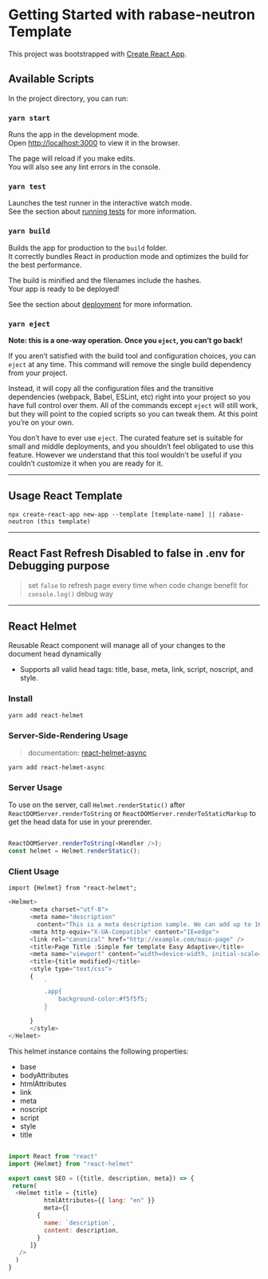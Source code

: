 # Getting Started with rabase-neutron Template

This project was bootstrapped with [Create React App](https://github.com/facebook/create-react-app).

## Available Scripts

In the project directory, you can run:

### `yarn start`

Runs the app in the development mode.\
Open [http://localhost:3000](http://localhost:3000) to view it in the browser.

The page will reload if you make edits.\
You will also see any lint errors in the console.

### `yarn test`

Launches the test runner in the interactive watch mode.\
See the section about [running tests](https://facebook.github.io/create-react-app/docs/running-tests) for more information.

### `yarn build`

Builds the app for production to the `build` folder.\
It correctly bundles React in production mode and optimizes the build for the best performance.

The build is minified and the filenames include the hashes.\
Your app is ready to be deployed!

See the section about [deployment](https://facebook.github.io/create-react-app/docs/deployment) for more information.

### `yarn eject`

**Note: this is a one-way operation. Once you `eject`, you can’t go back!**

If you aren’t satisfied with the build tool and configuration choices, you can `eject` at any time. This command will remove the single build dependency from your project.

Instead, it will copy all the configuration files and the transitive dependencies (webpack, Babel, ESLint, etc) right into your project so you have full control over them. All of the commands except `eject` will still work, but they will point to the copied scripts so you can tweak them. At this point you’re on your own.

You don’t have to ever use `eject`. The curated feature set is suitable for small and middle deployments, and you shouldn’t feel obligated to use this feature. However we understand that this tool wouldn’t be useful if you couldn’t customize it when you are ready for it.

---

## Usage React Template

```terminal
npx create-react-app new-app --template [template-name] || rabase-neutron (this template)
```

---

## React Fast Refresh Disabled to false in .env for Debugging purpose

> set `false` to refresh page every time when code change benefit for `console.log()` debug way  

---

## React Helmet

Reusable React component will manage all of your changes to the document head dynamically

- Supports all valid head tags: title, base, meta, link, script, noscript, and style.

### Install

`yarn add react-helmet`

### Server-Side-Rendering Usage

> documentation: [react-helmet-async](https://classic.yarnpkg.com/en/package/react-helmet-async)

`yarn add react-helmet-async`

### Server Usage

To use on the server, call `Helmet.renderStatic()` after `ReactDOMServer.renderToString`
or `ReactDOMServer.renderToStaticMarkup` to get the head data for use in your prerender.

```js

ReactDOMServer.renderToString(<Handler />);
const helmet = Helmet.renderStatic();

```

### Client Usage

` import {Helmet} from "react-helmet"; `

```js
<Helmet>
      <meta charset="utf-8">
      <meta name="description"
        content="This is a meta description sample. We can add up to 160 characters.">
      <meta http-equiv="X-UA-Compatible" content="IE=edge">
      <link rel="canonical" href="http://example.com/main-page" />
      <title>Page Title :Simple for template Easy Adaptive</title>
      <meta name="viewport" content="width=device-width, initial-scale=1, shrink-to-fit=no">
      <title>{title modified}</title>
      <style type="text/css">
      {
          `
          .app{
              background-color:#f5f5f5;
          }
          `
      }
      </style>
</Helmet>

```

This helmet instance contains the following properties:

- base
- bodyAttributes
- htmlAttributes
- link
- meta
- noscript
- script
- style
- title

```js

import React from "react"
import {Helmet} from "react-helmet"

export const SEO = ({title, description, meta}) => {
 return(
  <Helmet title = {title}
          htmlAttributes={{ lang: "en" }}
          meta={[
        {
          name: `description`,
          content: description,
        } 
      ]}
   />
  )
}

```
